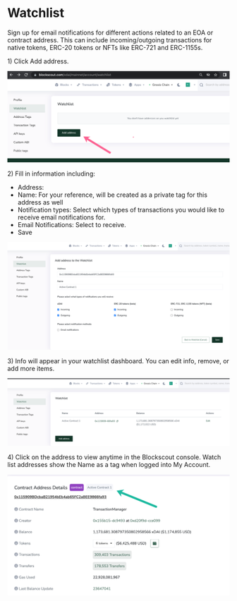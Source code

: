 # Watchlist

Sign up for email notifications for different actions related to an EOA or contract address. This can include incoming/outgoing transactions for native tokens, ERC-20 tokens or NFTs like ERC-721 and ERC-1155s.

1\) Click Add address.

![](../../.gitbook/assets/address-1.png)

2\) Fill in information including:

* Address:
* Name: For your reference, will be created as a private tag for this address as well
* Notification types: Select which types of transactions you would like to receive email notifications for.
* Email Notifications: Select to receive.
* Save

![](../../.gitbook/assets/address-2.png)

3\) Info will appear in your watchlist dashboard. You can edit info, remove, or add more items.

![](../../.gitbook/assets/address-3.png)

4\) Click on the address to view anytime in the Blockscout console. Watch list addresses show the Name as a tag when logged into My Account.

![](../../.gitbook/assets/address-4.png)




